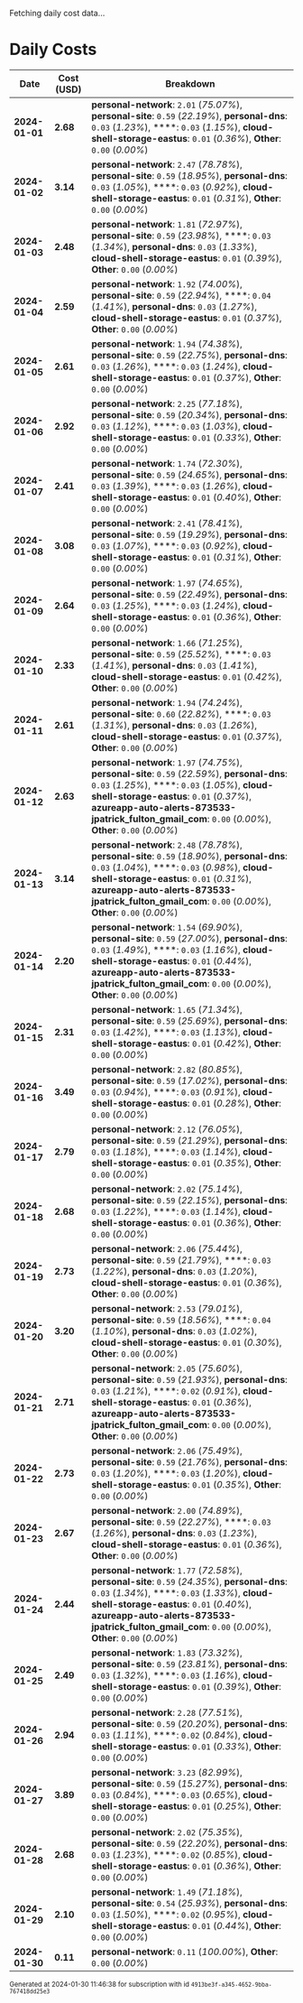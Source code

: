 Fetching daily cost data...
# Daily Costs

| Date | Cost (USD) | Breakdown |
|------|----------------|-----------|
| **2024-01-01** | **2.68** | **personal-network**: `2.01` (_75.07%_), **personal-site**: `0.59` (_22.19%_), **personal-dns**: `0.03` (_1.23%_), ****: `0.03` (_1.15%_), **cloud-shell-storage-eastus**: `0.01` (_0.36%_), **Other**: `0.00` (_0.00%_) |
| **2024-01-02** | **3.14** | **personal-network**: `2.47` (_78.78%_), **personal-site**: `0.59` (_18.95%_), **personal-dns**: `0.03` (_1.05%_), ****: `0.03` (_0.92%_), **cloud-shell-storage-eastus**: `0.01` (_0.31%_), **Other**: `0.00` (_0.00%_) |
| **2024-01-03** | **2.48** | **personal-network**: `1.81` (_72.97%_), **personal-site**: `0.59` (_23.98%_), ****: `0.03` (_1.34%_), **personal-dns**: `0.03` (_1.33%_), **cloud-shell-storage-eastus**: `0.01` (_0.39%_), **Other**: `0.00` (_0.00%_) |
| **2024-01-04** | **2.59** | **personal-network**: `1.92` (_74.00%_), **personal-site**: `0.59` (_22.94%_), ****: `0.04` (_1.41%_), **personal-dns**: `0.03` (_1.27%_), **cloud-shell-storage-eastus**: `0.01` (_0.37%_), **Other**: `0.00` (_0.00%_) |
| **2024-01-05** | **2.61** | **personal-network**: `1.94` (_74.38%_), **personal-site**: `0.59` (_22.75%_), **personal-dns**: `0.03` (_1.26%_), ****: `0.03` (_1.24%_), **cloud-shell-storage-eastus**: `0.01` (_0.37%_), **Other**: `0.00` (_0.00%_) |
| **2024-01-06** | **2.92** | **personal-network**: `2.25` (_77.18%_), **personal-site**: `0.59` (_20.34%_), **personal-dns**: `0.03` (_1.12%_), ****: `0.03` (_1.03%_), **cloud-shell-storage-eastus**: `0.01` (_0.33%_), **Other**: `0.00` (_0.00%_) |
| **2024-01-07** | **2.41** | **personal-network**: `1.74` (_72.30%_), **personal-site**: `0.59` (_24.65%_), **personal-dns**: `0.03` (_1.39%_), ****: `0.03` (_1.26%_), **cloud-shell-storage-eastus**: `0.01` (_0.40%_), **Other**: `0.00` (_0.00%_) |
| **2024-01-08** | **3.08** | **personal-network**: `2.41` (_78.41%_), **personal-site**: `0.59` (_19.29%_), **personal-dns**: `0.03` (_1.07%_), ****: `0.03` (_0.92%_), **cloud-shell-storage-eastus**: `0.01` (_0.31%_), **Other**: `0.00` (_0.00%_) |
| **2024-01-09** | **2.64** | **personal-network**: `1.97` (_74.65%_), **personal-site**: `0.59` (_22.49%_), **personal-dns**: `0.03` (_1.25%_), ****: `0.03` (_1.24%_), **cloud-shell-storage-eastus**: `0.01` (_0.36%_), **Other**: `0.00` (_0.00%_) |
| **2024-01-10** | **2.33** | **personal-network**: `1.66` (_71.25%_), **personal-site**: `0.59` (_25.52%_), ****: `0.03` (_1.41%_), **personal-dns**: `0.03` (_1.41%_), **cloud-shell-storage-eastus**: `0.01` (_0.42%_), **Other**: `0.00` (_0.00%_) |
| **2024-01-11** | **2.61** | **personal-network**: `1.94` (_74.24%_), **personal-site**: `0.60` (_22.82%_), ****: `0.03` (_1.31%_), **personal-dns**: `0.03` (_1.26%_), **cloud-shell-storage-eastus**: `0.01` (_0.37%_), **Other**: `0.00` (_0.00%_) |
| **2024-01-12** | **2.63** | **personal-network**: `1.97` (_74.75%_), **personal-site**: `0.59` (_22.59%_), **personal-dns**: `0.03` (_1.25%_), ****: `0.03` (_1.05%_), **cloud-shell-storage-eastus**: `0.01` (_0.37%_), **azureapp-auto-alerts-873533-jpatrick_fulton_gmail_com**: `0.00` (_0.00%_), **Other**: `0.00` (_0.00%_) |
| **2024-01-13** | **3.14** | **personal-network**: `2.48` (_78.78%_), **personal-site**: `0.59` (_18.90%_), **personal-dns**: `0.03` (_1.04%_), ****: `0.03` (_0.98%_), **cloud-shell-storage-eastus**: `0.01` (_0.31%_), **azureapp-auto-alerts-873533-jpatrick_fulton_gmail_com**: `0.00` (_0.00%_), **Other**: `0.00` (_0.00%_) |
| **2024-01-14** | **2.20** | **personal-network**: `1.54` (_69.90%_), **personal-site**: `0.59` (_27.00%_), **personal-dns**: `0.03` (_1.49%_), ****: `0.03` (_1.16%_), **cloud-shell-storage-eastus**: `0.01` (_0.44%_), **azureapp-auto-alerts-873533-jpatrick_fulton_gmail_com**: `0.00` (_0.00%_), **Other**: `0.00` (_0.00%_) |
| **2024-01-15** | **2.31** | **personal-network**: `1.65` (_71.34%_), **personal-site**: `0.59` (_25.69%_), **personal-dns**: `0.03` (_1.42%_), ****: `0.03` (_1.13%_), **cloud-shell-storage-eastus**: `0.01` (_0.42%_), **Other**: `0.00` (_0.00%_) |
| **2024-01-16** | **3.49** | **personal-network**: `2.82` (_80.85%_), **personal-site**: `0.59` (_17.02%_), **personal-dns**: `0.03` (_0.94%_), ****: `0.03` (_0.91%_), **cloud-shell-storage-eastus**: `0.01` (_0.28%_), **Other**: `0.00` (_0.00%_) |
| **2024-01-17** | **2.79** | **personal-network**: `2.12` (_76.05%_), **personal-site**: `0.59` (_21.29%_), **personal-dns**: `0.03` (_1.18%_), ****: `0.03` (_1.14%_), **cloud-shell-storage-eastus**: `0.01` (_0.35%_), **Other**: `0.00` (_0.00%_) |
| **2024-01-18** | **2.68** | **personal-network**: `2.02` (_75.14%_), **personal-site**: `0.59` (_22.15%_), **personal-dns**: `0.03` (_1.22%_), ****: `0.03` (_1.14%_), **cloud-shell-storage-eastus**: `0.01` (_0.36%_), **Other**: `0.00` (_0.00%_) |
| **2024-01-19** | **2.73** | **personal-network**: `2.06` (_75.44%_), **personal-site**: `0.59` (_21.79%_), ****: `0.03` (_1.22%_), **personal-dns**: `0.03` (_1.20%_), **cloud-shell-storage-eastus**: `0.01` (_0.36%_), **Other**: `0.00` (_0.00%_) |
| **2024-01-20** | **3.20** | **personal-network**: `2.53` (_79.01%_), **personal-site**: `0.59` (_18.56%_), ****: `0.04` (_1.10%_), **personal-dns**: `0.03` (_1.02%_), **cloud-shell-storage-eastus**: `0.01` (_0.30%_), **Other**: `0.00` (_0.00%_) |
| **2024-01-21** | **2.71** | **personal-network**: `2.05` (_75.60%_), **personal-site**: `0.59` (_21.93%_), **personal-dns**: `0.03` (_1.21%_), ****: `0.02` (_0.91%_), **cloud-shell-storage-eastus**: `0.01` (_0.36%_), **azureapp-auto-alerts-873533-jpatrick_fulton_gmail_com**: `0.00` (_0.00%_), **Other**: `0.00` (_0.00%_) |
| **2024-01-22** | **2.73** | **personal-network**: `2.06` (_75.49%_), **personal-site**: `0.59` (_21.76%_), **personal-dns**: `0.03` (_1.20%_), ****: `0.03` (_1.20%_), **cloud-shell-storage-eastus**: `0.01` (_0.35%_), **Other**: `0.00` (_0.00%_) |
| **2024-01-23** | **2.67** | **personal-network**: `2.00` (_74.89%_), **personal-site**: `0.59` (_22.27%_), ****: `0.03` (_1.26%_), **personal-dns**: `0.03` (_1.23%_), **cloud-shell-storage-eastus**: `0.01` (_0.36%_), **Other**: `0.00` (_0.00%_) |
| **2024-01-24** | **2.44** | **personal-network**: `1.77` (_72.58%_), **personal-site**: `0.59` (_24.35%_), **personal-dns**: `0.03` (_1.34%_), ****: `0.03` (_1.33%_), **cloud-shell-storage-eastus**: `0.01` (_0.40%_), **azureapp-auto-alerts-873533-jpatrick_fulton_gmail_com**: `0.00` (_0.00%_), **Other**: `0.00` (_0.00%_) |
| **2024-01-25** | **2.49** | **personal-network**: `1.83` (_73.32%_), **personal-site**: `0.59` (_23.81%_), **personal-dns**: `0.03` (_1.32%_), ****: `0.03` (_1.16%_), **cloud-shell-storage-eastus**: `0.01` (_0.39%_), **Other**: `0.00` (_0.00%_) |
| **2024-01-26** | **2.94** | **personal-network**: `2.28` (_77.51%_), **personal-site**: `0.59` (_20.20%_), **personal-dns**: `0.03` (_1.11%_), ****: `0.02` (_0.84%_), **cloud-shell-storage-eastus**: `0.01` (_0.33%_), **Other**: `0.00` (_0.00%_) |
| **2024-01-27** | **3.89** | **personal-network**: `3.23` (_82.99%_), **personal-site**: `0.59` (_15.27%_), **personal-dns**: `0.03` (_0.84%_), ****: `0.03` (_0.65%_), **cloud-shell-storage-eastus**: `0.01` (_0.25%_), **Other**: `0.00` (_0.00%_) |
| **2024-01-28** | **2.68** | **personal-network**: `2.02` (_75.35%_), **personal-site**: `0.59` (_22.20%_), **personal-dns**: `0.03` (_1.23%_), ****: `0.02` (_0.85%_), **cloud-shell-storage-eastus**: `0.01` (_0.36%_), **Other**: `0.00` (_0.00%_) |
| **2024-01-29** | **2.10** | **personal-network**: `1.49` (_71.18%_), **personal-site**: `0.54` (_25.93%_), **personal-dns**: `0.03` (_1.50%_), ****: `0.02` (_0.95%_), **cloud-shell-storage-eastus**: `0.01` (_0.44%_), **Other**: `0.00` (_0.00%_) |
| **2024-01-30** | **0.11** | **personal-network**: `0.11` (_100.00%_), **Other**: `0.00` (_0.00%_) |


<sup>Generated at 2024-01-30 11:46:38 for subscription with id `4913be3f-a345-4652-9bba-767418dd25e3`</sup>

